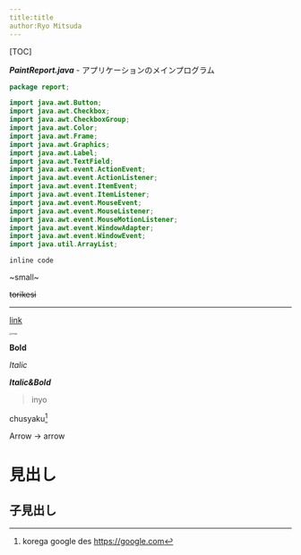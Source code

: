 ```yaml
---
title:title
author:Ryo Mitsuda
---
```


[TOC]

***PaintReport.java***  - アプリケーションのメインプログラム

```java : PaintReport.java
package report;

import java.awt.Button;
import java.awt.Checkbox;
import java.awt.CheckboxGroup;
import java.awt.Color;
import java.awt.Frame;
import java.awt.Graphics;
import java.awt.Label;
import java.awt.TextField;
import java.awt.event.ActionEvent;
import java.awt.event.ActionListener;
import java.awt.event.ItemEvent;
import java.awt.event.ItemListener;
import java.awt.event.MouseEvent;
import java.awt.event.MouseListener;
import java.awt.event.MouseMotionListener;
import java.awt.event.WindowAdapter;
import java.awt.event.WindowEvent;
import java.util.ArrayList;
```

`inline code`

~small~

~~torikesi~~

------

[link]()

<img src="/Volumes/GoogleDrive/My Drive/IMG_7401_Original.JPG" alt="image" style="zoom:25%;" />



**Bold**

*Italic*

***Italic&Bold***

> inyo



chusyaku[^\*1]



Arrow -> arrow



[^\*1]: korega google des https://google.com



# 見出し

## 子見出し